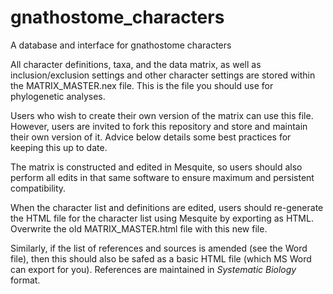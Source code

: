# gnathostome_characters
A database and interface for gnathostome characters

All character definitions, taxa, and the data matrix, as well as inclusion/exclusion settings and other character settings
are stored within the MATRIX_MASTER.nex file. This is the file you should use for phylogenetic analyses.

Users who wish to create their own version of the matrix can use this file. However, users are invited to fork this repository and store and maintain their own version of it. Advice below details some best practices for keeping this up to date.

The matrix is constructed and edited in Mesquite, so users should also perform all edits in that same software to ensure maximum and persistent
compatibility.

When the character list and definitions are edited, users should re-generate the HTML file for the character list using Mesquite by exporting as HTML.
Overwrite the old MATRIX_MASTER.html file with this new file. 

Similarly, if the list of references and sources is amended (see the Word file), then this should also be safed as a basic HTML file (which MS Word can export for you). References are maintained in *Systematic Biology* format.
